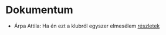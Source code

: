 # Dokumentum

- Árpa Attila: Ha én ezt a klubról egyszer elmesélem [részletek](../_details/%C3%81rpa%20Attila.md#id_517)